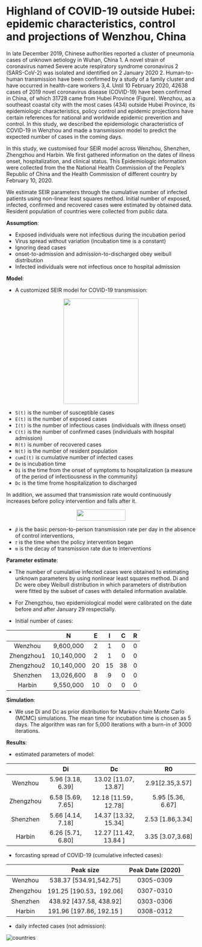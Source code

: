 # Highland of COVID-19 outside Hubei: epidemic characteristics, control and projections of Wenzhou, China

In late December 2019, Chinese authorities reported a cluster of pneumonia cases of unknown aetiology in Wuhan, China 1. A novel strain of coronavirus named Severe acute respiratory syndrome coronavirus 2 (SARS-CoV-2) was isolated and identified on 2 January 2020 2. Human-to-human transmission have been confirmed by a study of a family cluster and have occurred in health-care workers 3,4. Until 10 February 2020, 42638 cases of 2019 novel coronavirus disease (COVID-19) have been confirmed in China, of which 31728 came from Hubei Province (Figure). Wenzhou, as a southeast coastal city with the most cases (434) outside Hubei Province, its epidemiologic characteristics, policy control and epidemic projections have certain references for national and worldwide epidemic prevention and control. In this study, we described the epidemiologic characteristics of COVID-19 in Wenzhou and made a transmission model to predict the expected number of cases in the coming days.

In this study, we customised four SEIR model across Wenzhou, Shenzhen, Zhengzhou and Harbin. We first gathered information on the dates of illness onset, hospitalization, and clinical status. This Epidemiologic information were collected from the the National Health Commission of the People’s Republic of China and the Health Commission of different country by February 10, 2020. 

We estimate SEIR parameters through the cumulative number of infected patients using non-linear least squares method. Initial number of exposed, infected, confirmed and recovered cases were estimated by obtained data. Resident population of countries were collected from public data. 


__Assumption__:

* Exposed individuals were not infectious during the incubation period
* Virus spread without variation (incubation time is a constant)
* Ignoring dead cases
* onset-to-admission and admission-to-discharged obey weibull distribution
* Infected individuals were not infectious once to hospital admission

__Model__: 

* A customized SEIR model for COVID-19 transmission:
 
 <div align=center><img width="200" height="280" src="https://github.com/ZhangBuDiu/WZ_COVID-19/blob/master/images/SEIR.png"/> </div>

* `S(t)` is the number of susceptible cases
* `E(t)` is the number of exposed cases
* `I(t)` is the number of infectious cases (individuals with illness onset)
* `C(t)` is the number of confirmed cases (individuals with hospital admission)
* `R(t)` is number of recovered cases
* `N(t)` is the number of resident population
* `cumI(t)` is cumulative number of infected cases
* `De` is incubation time
* `Di` is the time from the onset of symptoms to hospitalization (a measure of the period of infectiousness in the community)
* `Dc` is the time frome hospitalization to discharged

In addition, we assumed that transmission rate would continuously increases before policy intervention and falls after it.

<div align=center><img width="130" height="30" src="https://github.com/ZhangBuDiu/WZ_COVID-19/blob/master/images/beta.png"/> </div>

* `𝛽` is the basic person-to-person transmission rate per day in the absence of control interventions,
* `𝜏` is the time when the policy intervention began
* `m` is the decay of transmission rate due to interventions

__Parameter estimate__:
* The number of cumulative infected cases were obtained to estimating unknown parameters by using nonlinear least squares method. 
Di and Dc were obey Weibull distribution in which parameters of distribution were fitted by the subset of cases with detailed information available. 

* For Zhengzhou, two epidemiological model were calibrated on the date before and after January 29 respectially.

* Initial number of cases:

|  |  <strong>N</strong> | <strong>E</strong> | <strong>I</strong> | <strong>C</strong> | <strong>R</strong> |
| :-----:| :----: | :----: | :----: | :----: | :----: |
| Wenzhou | 9,600,000 | 2 | 1 | 0 | 0 |
| Zhengzhou1 | 10,140,000 | 2 | 1 | 0 | 0 |
| Zhengzhou2 |  10,140,000 | 20 | 15 | 38 | 0 |
| Shenzhen |  13,026,600 | 8 | 9 | 0 | 0 |
| Harbin | 9,550,000 | 10 | 0 | 0 | 0 |


__Simulation__:
* We use Di and Dc as prior distribution for Markov chain Monte Carlo (MCMC) simulations. The mean time for incubation time is chosen as 5 days. The algorithm was ran for 5,000 iterations with a burn-in of 3000 iterations.

__Results__:

* estimated parameters of model:

|  |  <strong>Di</strong> | <strong>Dc</strong> | <strong>R0</strong> |
| :-----:| :----: | :----: | :----: |
| Wenzhou | 5.96 [3.18, 6.39] | 13.02 [11.07, 13.87] | 2.91[2.35,3.57] |
| Zhengzhou | 6.58 [5.69, 7.65] | 12.18 [11.59，12.78] | 5.95 [5.36, 6.67] |
| Shenzhen | 5.66 [4.14, 7.18] | 14.37 [13.32, 15.34] | 2.53 [1.86,3.34] |
| Harbin | 6.26 [5.71, 6.80] | 12.27 [11.42, 13.84 ] | 3.35 [3.07,3.68] |

* forcasting spread of COVID-19 (cumulative infected cases):

|  |  <strong>Peak size</strong> | <strong>Peak Date (2020)</strong> |
| :-----:| :----: | :----: |
| Wenzhou | 538.37 [534.91,542.75] | 0305-0309 |
| Zhengzhou | 191.25 [190.53，192.06] | 0307-0310 |
| Shenzhen | 438.92 [437.58, 438.92] | 0303-0306 |
| Harbin | 191.96 [197.86, 192.15 ] | 0308-0312 |

* daily infected cases (not admission):

![countries](https://github.com/ZhangBuDiu/WZ_COVID-19/blob/master/images/countries.png)
